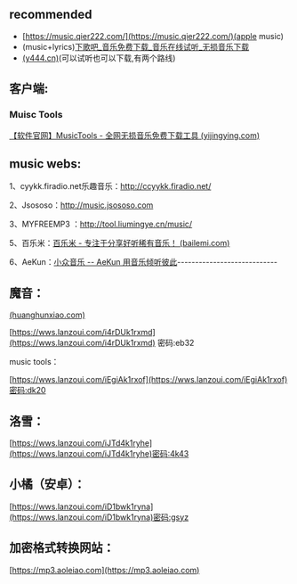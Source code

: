 ## recommended

* [https://music.qier222.com/](https://music.qier222.com/)(apple music)
* (music+lyrics)[下歌吧_音乐免费下载_音乐在线试听_无损音乐下载](http://music.y444.cn/#/)
* [(y444.cn)](http://music.y444.cn/#/)(可以试听也可以下载,有两个路线)

## 客户端:

### Muisc Tools

[【软件官网】MusicTools - 全网无损音乐免费下载工具 (yijingying.com)](https://tool.yijingying.com/musictools/)

## music webs:

1、cyykk.firadio.net乐趣音乐：[http://ccyykk.firadio.net/
](cyykk.firadio.nethttps://www.youtube.com/redirect?event=video_description&redir_token=QUFFLUhqbVZPZnhaRXdPQ0VwNFB0bVpPVzhaUTJlaHFnZ3xBQ3Jtc0tuOGc0WnBjWmFCQ1FsMG5iYnItNE9KcFBDU1BSb1c1QU1vLVFudWdvTzB1MmVpUm0yMm54WVM1S3Z0am9zZy1Dc19NZWhlZGNmTWFjaFh5VGdJeUZsdFpfNWdQN3RDWkZ1TEp6VWxhV0F6dS1wSUVybw&q=http%3A%2F%2Fccyykk.firadio.net%2F)

2、Jsososo：[http://music.jsososo.com
](https://www.youtube.com/redirect?event=video_description&redir_token=QUFFLUhqbUVtQVpfdjFSX2NPU3F6eU5YMGdkMW94bU13Z3xBQ3Jtc0tsdnZxYkdvWG9pTEtuZVlwQnBhcWpEclZ4TVZiR1oxUHVxMmE4cjlhNnFZeHUtQ1IwbVVWbG1OOVpneEluZ1BOOUNRckRGc1ByMDlxVTNLdVBxaUZlZUtmQXZhVTlDeDRsbUZoaEpxOTdObVJaeENzTQ&q=http%3A%2F%2Fmusic.jsososo.com)

3、MYFREEMP3 ：[http://tool.liumingye.cn/music/
](https://www.youtube.com/redirect?event=video_description&redir_token=QUFFLUhqbXc4dEZWdHhyVDlMNE9aU05nQlB5UDAtSXRGQXxBQ3Jtc0trc1ZpdXlnTUdyLXc4NS1Pc2oxc0dRblJyTWd4T1Vvd05JdkdhX0VwVjNsa2RSQ3lrdGdCZnVyS3pfdFpxSEV6cVIyRm5jNWZaUUVqNGxkOWx1TXpob1pybG9aZjRObEdzN0lGRXBHMlhFWFdVR3RLQQ&q=http%3A%2F%2Ftool.liumingye.cn%2Fmusic%2F)

5、百乐米：[百乐米 - 专注于分享好听稀有音乐！ (bailemi.com)](https://bailemi.com/)

6、AeKun：[小众音乐 -- AeKun 用音乐倾听彼此](http://aekun.com/)----------------------------

## 魔音：

[ (huanghunxiao.com)](http://www.huanghunxiao.com/)

[https://wws.lanzoui.com/i4rDUk1rxmd](https://wws.lanzoui.com/i4rDUk1rxmd)
密码:eb32

music tools：

[https://wws.lanzoui.com/iEgiAk1rxof](https://wws.lanzoui.com/iEgiAk1rxof)密码:dk20

## 洛雪：

[https://wws.lanzoui.com/iJTd4k1ryhe](https://wws.lanzoui.com/iJTd4k1ryhe)密码:4k43

## 小橘（安卓）：

[https://wws.lanzoui.com/iD1bwk1ryna](https://wws.lanzoui.com/iD1bwk1ryna)密码:gsyz

## 加密格式转换网站：

[https://mp3.aoleiao.com](https://mp3.aoleiao.com)
